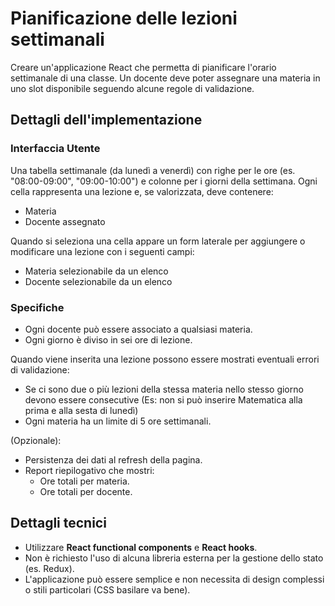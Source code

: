 # Pianificazione delle lezioni settimanali

Creare un'applicazione React che permetta di pianificare l'orario settimanale di una classe. Un docente deve poter
assegnare una materia in uno slot disponibile seguendo alcune regole di validazione.

## Dettagli dell'implementazione

### Interfaccia Utente

Una tabella settimanale (da lunedì a venerdì) con righe per le ore (es. "08:00-09:00", "09:00-10:00") e colonne per i giorni della settimana.
Ogni cella rappresenta una lezione e, se valorizzata, deve contenere:

- Materia
- Docente assegnato

Quando si seleziona una cella appare un form laterale per aggiungere o modificare una lezione con i seguenti campi:

- Materia selezionabile da un elenco
- Docente selezionabile da un elenco

### Specifiche

- Ogni docente può essere associato a qualsiasi materia.
- Ogni giorno è diviso in sei ore di lezione.

Quando viene inserita una lezione possono essere mostrati eventuali errori di validazione:

- Se ci sono due o più lezioni della stessa materia nello stesso giorno devono essere consecutive (Es: non si può inserire Matematica alla prima e alla sesta di lunedì)
- Ogni materia ha un limite di 5 ore settimanali.

(Opzionale):

- Persistenza dei dati al refresh della pagina.
- Report riepilogativo che mostri:
  - Ore totali per materia.
  - Ore totali per docente.

## Dettagli tecnici

- Utilizzare **React functional components** e **React hooks**.
- Non è richiesto l'uso di alcuna libreria esterna per la gestione dello stato (es. Redux).
- L'applicazione può essere semplice e non necessita di design complessi o stili particolari (CSS basilare va bene).
